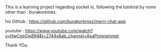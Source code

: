This is a learning project regarding socket io, following the tutotrial by none other than : burakorkmez.

his Github : https://github.com/burakorkmez/mern-chat-app

youtube : https://www.youtube.com/watch?v=HwCqsOis894&t=2744s&ab_channel=AsaProgrammer

Thank YOu.
